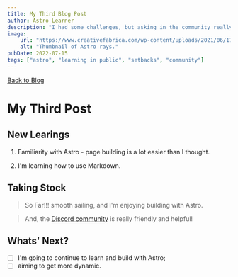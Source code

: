 ```yaml
---
title: My Third Blog Post
author: Astro Learner
description: "I had some challenges, but asking in the community really helped!"
image:
    url: "https://www.creativefabrica.com/wp-content/uploads/2021/06/17/Colorful-pastel-minimalist-background-Graphics-13503933-1-1-580x386.png"
    alt: "Thumbnail of Astro rays."
pubDate: 2022-07-15
tags: ["astro", "learning in public", "setbacks", "community"]
---
```

[Back to Blog](https://gryn-astro-demo.netlify.app/blog/)

# My Third Post

## New Learings

1. Familiarity with Astro - page building is a lot easier than I thought.

2. I'm learning how to use Markdown.
   

## Taking Stock
> So Far!!! smooth sailing, and I'm enjoying building with Astro. 

> And, the [Discord community](https://astro.build/chat) is really friendly and helpful!

## Whats' Next?

- [ ]  I'm going to continue to learn and build with Astro; 
- [ ] aiming to get more dynamic.